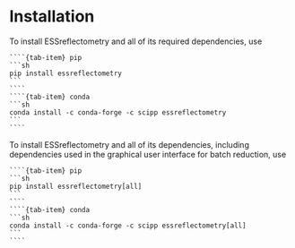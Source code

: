 # Installation

To install ESSreflectometry and all of its required dependencies, use

`````{tab-set}
````{tab-item} pip
```sh
pip install essreflectometry
```
````
````{tab-item} conda
```sh
conda install -c conda-forge -c scipp essreflectometry
```
````
`````

To install ESSreflectometry and all of its dependencies,
including dependencies used in the graphical user interface for batch reduction, use

`````{tab-set}
````{tab-item} pip
```sh
pip install essreflectometry[all]
```
````
````{tab-item} conda
```sh
conda install -c conda-forge -c scipp essreflectometry[all]
```
````
`````
